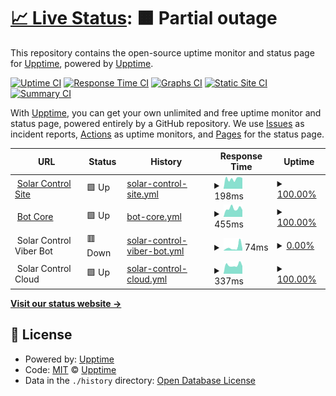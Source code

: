 # [📈 Live Status](https://status.solar-control.tech): <!--live status--> **🟧 Partial outage**

This repository contains the open-source uptime monitor and status page for [Upptime](https://upptime.js.org), powered by [Upptime](https://github.com/upptime/upptime).

[![Uptime CI](https://github.com/markFieldman/solar-control-status/workflows/Uptime%20CI/badge.svg)](https://github.com/markFieldman/solar-control-status/actions?query=workflow%3A%22Uptime+CI%22)
[![Response Time CI](https://github.com/markFieldman/solar-control-status/workflows/Response%20Time%20CI/badge.svg)](https://github.com/markFieldman/solar-control-status/actions?query=workflow%3A%22Response+Time+CI%22)
[![Graphs CI](https://github.com/markFieldman/solar-control-status/workflows/Graphs%20CI/badge.svg)](https://github.com/markFieldman/solar-control-status/actions?query=workflow%3A%22Graphs+CI%22)
[![Static Site CI](https://github.com/markFieldman/solar-control-status/workflows/Static%20Site%20CI/badge.svg)](https://github.com/markFieldman/solar-control-status/actions?query=workflow%3A%22Static+Site+CI%22)
[![Summary CI](https://github.com/markFieldman/solar-control-status/workflows/Summary%20CI/badge.svg)](https://github.com/markFieldman/solar-control-status/actions?query=workflow%3A%22Summary+CI%22)

With [Upptime](https://upptime.js.org), you can get your own unlimited and free uptime monitor and status page, powered entirely by a GitHub repository. We use [Issues](https://github.com/upptime/upptime/issues) as incident reports, [Actions](https://github.com/markFieldman/solar-control-status/actions) as uptime monitors, and [Pages](https://status.solar-control.tech) for the status page.

<!--start: status pages-->
<!-- This summary is generated by Upptime (https://github.com/upptime/upptime) -->
<!-- Do not edit this manually, your changes will be overwritten -->
<!-- prettier-ignore -->
| URL | Status | History | Response Time | Uptime |
| --- | ------ | ------- | ------------- | ------ |
| <img alt="" src="https://icons.duckduckgo.com/ip3/www.solar-control.tech.ico" height="13"> [Solar Control Site](https://www.solar-control.tech) | 🟩 Up | [solar-control-site.yml](https://github.com/holyCowMp3/solar-control-status/commits/HEAD/history/solar-control-site.yml) | <details><summary><img alt="Response time graph" src="./graphs/solar-control-site/response-time-week.png" height="20"> 198ms</summary><br><a href="https://status.solar-control.tech/history/solar-control-site"><img alt="Response time 244" src="https://img.shields.io/endpoint?url=https%3A%2F%2Fraw.githubusercontent.com%2FholyCowMp3%2Fsolar-control-status%2FHEAD%2Fapi%2Fsolar-control-site%2Fresponse-time.json"></a><br><a href="https://status.solar-control.tech/history/solar-control-site"><img alt="24-hour response time 212" src="https://img.shields.io/endpoint?url=https%3A%2F%2Fraw.githubusercontent.com%2FholyCowMp3%2Fsolar-control-status%2FHEAD%2Fapi%2Fsolar-control-site%2Fresponse-time-day.json"></a><br><a href="https://status.solar-control.tech/history/solar-control-site"><img alt="7-day response time 198" src="https://img.shields.io/endpoint?url=https%3A%2F%2Fraw.githubusercontent.com%2FholyCowMp3%2Fsolar-control-status%2FHEAD%2Fapi%2Fsolar-control-site%2Fresponse-time-week.json"></a><br><a href="https://status.solar-control.tech/history/solar-control-site"><img alt="30-day response time 203" src="https://img.shields.io/endpoint?url=https%3A%2F%2Fraw.githubusercontent.com%2FholyCowMp3%2Fsolar-control-status%2FHEAD%2Fapi%2Fsolar-control-site%2Fresponse-time-month.json"></a><br><a href="https://status.solar-control.tech/history/solar-control-site"><img alt="1-year response time 234" src="https://img.shields.io/endpoint?url=https%3A%2F%2Fraw.githubusercontent.com%2FholyCowMp3%2Fsolar-control-status%2FHEAD%2Fapi%2Fsolar-control-site%2Fresponse-time-year.json"></a></details> | <details><summary><a href="https://status.solar-control.tech/history/solar-control-site">100.00%</a></summary><a href="https://status.solar-control.tech/history/solar-control-site"><img alt="All-time uptime 98.07%" src="https://img.shields.io/endpoint?url=https%3A%2F%2Fraw.githubusercontent.com%2FholyCowMp3%2Fsolar-control-status%2FHEAD%2Fapi%2Fsolar-control-site%2Fuptime.json"></a><br><a href="https://status.solar-control.tech/history/solar-control-site"><img alt="24-hour uptime 100.00%" src="https://img.shields.io/endpoint?url=https%3A%2F%2Fraw.githubusercontent.com%2FholyCowMp3%2Fsolar-control-status%2FHEAD%2Fapi%2Fsolar-control-site%2Fuptime-day.json"></a><br><a href="https://status.solar-control.tech/history/solar-control-site"><img alt="7-day uptime 100.00%" src="https://img.shields.io/endpoint?url=https%3A%2F%2Fraw.githubusercontent.com%2FholyCowMp3%2Fsolar-control-status%2FHEAD%2Fapi%2Fsolar-control-site%2Fuptime-week.json"></a><br><a href="https://status.solar-control.tech/history/solar-control-site"><img alt="30-day uptime 100.00%" src="https://img.shields.io/endpoint?url=https%3A%2F%2Fraw.githubusercontent.com%2FholyCowMp3%2Fsolar-control-status%2FHEAD%2Fapi%2Fsolar-control-site%2Fuptime-month.json"></a><br><a href="https://status.solar-control.tech/history/solar-control-site"><img alt="1-year uptime 95.96%" src="https://img.shields.io/endpoint?url=https%3A%2F%2Fraw.githubusercontent.com%2FholyCowMp3%2Fsolar-control-status%2FHEAD%2Fapi%2Fsolar-control-site%2Fuptime-year.json"></a></details>
| <img alt="" src="https://icons.duckduckgo.com/ip3/botapi.solar-control.tech.ico" height="13"> [Bot Core](https://botapi.solar-control.tech) | 🟩 Up | [bot-core.yml](https://github.com/holyCowMp3/solar-control-status/commits/HEAD/history/bot-core.yml) | <details><summary><img alt="Response time graph" src="./graphs/bot-core/response-time-week.png" height="20"> 455ms</summary><br><a href="https://status.solar-control.tech/history/bot-core"><img alt="Response time 579" src="https://img.shields.io/endpoint?url=https%3A%2F%2Fraw.githubusercontent.com%2FholyCowMp3%2Fsolar-control-status%2FHEAD%2Fapi%2Fbot-core%2Fresponse-time.json"></a><br><a href="https://status.solar-control.tech/history/bot-core"><img alt="24-hour response time 378" src="https://img.shields.io/endpoint?url=https%3A%2F%2Fraw.githubusercontent.com%2FholyCowMp3%2Fsolar-control-status%2FHEAD%2Fapi%2Fbot-core%2Fresponse-time-day.json"></a><br><a href="https://status.solar-control.tech/history/bot-core"><img alt="7-day response time 455" src="https://img.shields.io/endpoint?url=https%3A%2F%2Fraw.githubusercontent.com%2FholyCowMp3%2Fsolar-control-status%2FHEAD%2Fapi%2Fbot-core%2Fresponse-time-week.json"></a><br><a href="https://status.solar-control.tech/history/bot-core"><img alt="30-day response time 608" src="https://img.shields.io/endpoint?url=https%3A%2F%2Fraw.githubusercontent.com%2FholyCowMp3%2Fsolar-control-status%2FHEAD%2Fapi%2Fbot-core%2Fresponse-time-month.json"></a><br><a href="https://status.solar-control.tech/history/bot-core"><img alt="1-year response time 607" src="https://img.shields.io/endpoint?url=https%3A%2F%2Fraw.githubusercontent.com%2FholyCowMp3%2Fsolar-control-status%2FHEAD%2Fapi%2Fbot-core%2Fresponse-time-year.json"></a></details> | <details><summary><a href="https://status.solar-control.tech/history/bot-core">100.00%</a></summary><a href="https://status.solar-control.tech/history/bot-core"><img alt="All-time uptime 97.10%" src="https://img.shields.io/endpoint?url=https%3A%2F%2Fraw.githubusercontent.com%2FholyCowMp3%2Fsolar-control-status%2FHEAD%2Fapi%2Fbot-core%2Fuptime.json"></a><br><a href="https://status.solar-control.tech/history/bot-core"><img alt="24-hour uptime 100.00%" src="https://img.shields.io/endpoint?url=https%3A%2F%2Fraw.githubusercontent.com%2FholyCowMp3%2Fsolar-control-status%2FHEAD%2Fapi%2Fbot-core%2Fuptime-day.json"></a><br><a href="https://status.solar-control.tech/history/bot-core"><img alt="7-day uptime 100.00%" src="https://img.shields.io/endpoint?url=https%3A%2F%2Fraw.githubusercontent.com%2FholyCowMp3%2Fsolar-control-status%2FHEAD%2Fapi%2Fbot-core%2Fuptime-week.json"></a><br><a href="https://status.solar-control.tech/history/bot-core"><img alt="30-day uptime 99.96%" src="https://img.shields.io/endpoint?url=https%3A%2F%2Fraw.githubusercontent.com%2FholyCowMp3%2Fsolar-control-status%2FHEAD%2Fapi%2Fbot-core%2Fuptime-month.json"></a><br><a href="https://status.solar-control.tech/history/bot-core"><img alt="1-year uptime 94.44%" src="https://img.shields.io/endpoint?url=https%3A%2F%2Fraw.githubusercontent.com%2FholyCowMp3%2Fsolar-control-status%2FHEAD%2Fapi%2Fbot-core%2Fuptime-year.json"></a></details>
| <img alt="" src="https://icons.duckduckgo.com/ip3/null.ico" height="13"> Solar Control Viber Bot | 🟥 Down | [solar-control-viber-bot.yml](https://github.com/holyCowMp3/solar-control-status/commits/HEAD/history/solar-control-viber-bot.yml) | <details><summary><img alt="Response time graph" src="./graphs/solar-control-viber-bot/response-time-week.png" height="20"> 74ms</summary><br><a href="https://status.solar-control.tech/history/solar-control-viber-bot"><img alt="Response time 185" src="https://img.shields.io/endpoint?url=https%3A%2F%2Fraw.githubusercontent.com%2FholyCowMp3%2Fsolar-control-status%2FHEAD%2Fapi%2Fsolar-control-viber-bot%2Fresponse-time.json"></a><br><a href="https://status.solar-control.tech/history/solar-control-viber-bot"><img alt="24-hour response time 46" src="https://img.shields.io/endpoint?url=https%3A%2F%2Fraw.githubusercontent.com%2FholyCowMp3%2Fsolar-control-status%2FHEAD%2Fapi%2Fsolar-control-viber-bot%2Fresponse-time-day.json"></a><br><a href="https://status.solar-control.tech/history/solar-control-viber-bot"><img alt="7-day response time 74" src="https://img.shields.io/endpoint?url=https%3A%2F%2Fraw.githubusercontent.com%2FholyCowMp3%2Fsolar-control-status%2FHEAD%2Fapi%2Fsolar-control-viber-bot%2Fresponse-time-week.json"></a><br><a href="https://status.solar-control.tech/history/solar-control-viber-bot"><img alt="30-day response time 132" src="https://img.shields.io/endpoint?url=https%3A%2F%2Fraw.githubusercontent.com%2FholyCowMp3%2Fsolar-control-status%2FHEAD%2Fapi%2Fsolar-control-viber-bot%2Fresponse-time-month.json"></a><br><a href="https://status.solar-control.tech/history/solar-control-viber-bot"><img alt="1-year response time 167" src="https://img.shields.io/endpoint?url=https%3A%2F%2Fraw.githubusercontent.com%2FholyCowMp3%2Fsolar-control-status%2FHEAD%2Fapi%2Fsolar-control-viber-bot%2Fresponse-time-year.json"></a></details> | <details><summary><a href="https://status.solar-control.tech/history/solar-control-viber-bot">0.00%</a></summary><a href="https://status.solar-control.tech/history/solar-control-viber-bot"><img alt="All-time uptime 63.90%" src="https://img.shields.io/endpoint?url=https%3A%2F%2Fraw.githubusercontent.com%2FholyCowMp3%2Fsolar-control-status%2FHEAD%2Fapi%2Fsolar-control-viber-bot%2Fuptime.json"></a><br><a href="https://status.solar-control.tech/history/solar-control-viber-bot"><img alt="24-hour uptime 0.00%" src="https://img.shields.io/endpoint?url=https%3A%2F%2Fraw.githubusercontent.com%2FholyCowMp3%2Fsolar-control-status%2FHEAD%2Fapi%2Fsolar-control-viber-bot%2Fuptime-day.json"></a><br><a href="https://status.solar-control.tech/history/solar-control-viber-bot"><img alt="7-day uptime 0.00%" src="https://img.shields.io/endpoint?url=https%3A%2F%2Fraw.githubusercontent.com%2FholyCowMp3%2Fsolar-control-status%2FHEAD%2Fapi%2Fsolar-control-viber-bot%2Fuptime-week.json"></a><br><a href="https://status.solar-control.tech/history/solar-control-viber-bot"><img alt="30-day uptime 1.38%" src="https://img.shields.io/endpoint?url=https%3A%2F%2Fraw.githubusercontent.com%2FholyCowMp3%2Fsolar-control-status%2FHEAD%2Fapi%2Fsolar-control-viber-bot%2Fuptime-month.json"></a><br><a href="https://status.solar-control.tech/history/solar-control-viber-bot"><img alt="1-year uptime 10.31%" src="https://img.shields.io/endpoint?url=https%3A%2F%2Fraw.githubusercontent.com%2FholyCowMp3%2Fsolar-control-status%2FHEAD%2Fapi%2Fsolar-control-viber-bot%2Fuptime-year.json"></a></details>
| <img alt="" src="https://icons.duckduckgo.com/ip3/null.ico" height="13"> Solar Control Cloud | 🟩 Up | [solar-control-cloud.yml](https://github.com/holyCowMp3/solar-control-status/commits/HEAD/history/solar-control-cloud.yml) | <details><summary><img alt="Response time graph" src="./graphs/solar-control-cloud/response-time-week.png" height="20"> 337ms</summary><br><a href="https://status.solar-control.tech/history/solar-control-cloud"><img alt="Response time 428" src="https://img.shields.io/endpoint?url=https%3A%2F%2Fraw.githubusercontent.com%2FholyCowMp3%2Fsolar-control-status%2FHEAD%2Fapi%2Fsolar-control-cloud%2Fresponse-time.json"></a><br><a href="https://status.solar-control.tech/history/solar-control-cloud"><img alt="24-hour response time 299" src="https://img.shields.io/endpoint?url=https%3A%2F%2Fraw.githubusercontent.com%2FholyCowMp3%2Fsolar-control-status%2FHEAD%2Fapi%2Fsolar-control-cloud%2Fresponse-time-day.json"></a><br><a href="https://status.solar-control.tech/history/solar-control-cloud"><img alt="7-day response time 337" src="https://img.shields.io/endpoint?url=https%3A%2F%2Fraw.githubusercontent.com%2FholyCowMp3%2Fsolar-control-status%2FHEAD%2Fapi%2Fsolar-control-cloud%2Fresponse-time-week.json"></a><br><a href="https://status.solar-control.tech/history/solar-control-cloud"><img alt="30-day response time 548" src="https://img.shields.io/endpoint?url=https%3A%2F%2Fraw.githubusercontent.com%2FholyCowMp3%2Fsolar-control-status%2FHEAD%2Fapi%2Fsolar-control-cloud%2Fresponse-time-month.json"></a><br><a href="https://status.solar-control.tech/history/solar-control-cloud"><img alt="1-year response time 426" src="https://img.shields.io/endpoint?url=https%3A%2F%2Fraw.githubusercontent.com%2FholyCowMp3%2Fsolar-control-status%2FHEAD%2Fapi%2Fsolar-control-cloud%2Fresponse-time-year.json"></a></details> | <details><summary><a href="https://status.solar-control.tech/history/solar-control-cloud">100.00%</a></summary><a href="https://status.solar-control.tech/history/solar-control-cloud"><img alt="All-time uptime 95.43%" src="https://img.shields.io/endpoint?url=https%3A%2F%2Fraw.githubusercontent.com%2FholyCowMp3%2Fsolar-control-status%2FHEAD%2Fapi%2Fsolar-control-cloud%2Fuptime.json"></a><br><a href="https://status.solar-control.tech/history/solar-control-cloud"><img alt="24-hour uptime 100.00%" src="https://img.shields.io/endpoint?url=https%3A%2F%2Fraw.githubusercontent.com%2FholyCowMp3%2Fsolar-control-status%2FHEAD%2Fapi%2Fsolar-control-cloud%2Fuptime-day.json"></a><br><a href="https://status.solar-control.tech/history/solar-control-cloud"><img alt="7-day uptime 100.00%" src="https://img.shields.io/endpoint?url=https%3A%2F%2Fraw.githubusercontent.com%2FholyCowMp3%2Fsolar-control-status%2FHEAD%2Fapi%2Fsolar-control-cloud%2Fuptime-week.json"></a><br><a href="https://status.solar-control.tech/history/solar-control-cloud"><img alt="30-day uptime 100.00%" src="https://img.shields.io/endpoint?url=https%3A%2F%2Fraw.githubusercontent.com%2FholyCowMp3%2Fsolar-control-status%2FHEAD%2Fapi%2Fsolar-control-cloud%2Fuptime-month.json"></a><br><a href="https://status.solar-control.tech/history/solar-control-cloud"><img alt="1-year uptime 90.26%" src="https://img.shields.io/endpoint?url=https%3A%2F%2Fraw.githubusercontent.com%2FholyCowMp3%2Fsolar-control-status%2FHEAD%2Fapi%2Fsolar-control-cloud%2Fuptime-year.json"></a></details>

<!--end: status pages-->

[**Visit our status website →**](https://status.solar-control.tech)

## 📄 License

- Powered by: [Upptime](https://github.com/upptime/upptime)
- Code: [MIT](./LICENSE) © [Upptime](https://upptime.js.org)
- Data in the `./history` directory: [Open Database License](https://opendatacommons.org/licenses/odbl/1-0/)
